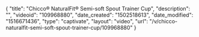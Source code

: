 {
    "title": "Chicco&reg; NaturalFit&reg; Semi-soft Spout Trainer Cup",
    "description": "",
    "videoid": "109968880",
    "date_created": "1502518613",
    "date_modified": "1516671436",
    "type": "captivate",
    "layout": "video",
    "url": "\/v\/chicco-naturalfit-semi-soft-spout-trainer-cup\/109968880"
}